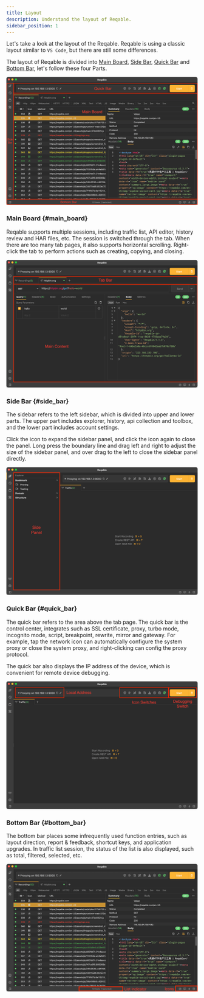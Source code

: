 ```yaml
---
title: Layout
description: Understand the layout of Reqable.
sidebar_position: 1
---
```


Let's take a look at the layout of the Reqable. Reqable is using a classic layout similar to `VS Code`, but there are still some differences.

The layout of Reqable is divided into [Main Board](#main_board), [Side Bar](#side_bar), [Quick Bar](#quick_bar) and [Bottom Bar](#bottom_bar), let's follow these four Parts.

![](arts/layout_01.png)

### Main Board {#main_board}

Reqable supports multiple sessions, including traffic list, API editor, history review and HAR files, etc. The session is switched through the tab. When there are too many tab pages, it also supports horizontal scrolling. Right-click the tab to perform actions such as creating, copying, and closing.

![](arts/layout_02.png)

### Side Bar {#side_bar}

The sidebar refers to the left sidebar, which is divided into upper and lower parts. The upper part includes explorer, history, api collection and toolbox, and the lower part includes account settings.

Click the icon to expand the sidebar panel, and click the icon again to close the panel. Long press the boundary line and drag left and right to adjust the size of the sidebar panel, and over drag to the left to close the sidebar panel directly.

![](arts/layout_03.png)

### Quick Bar {#quick_bar}

The quick bar refers to the area above the tab page. The quick bar is the control center, integrates such as SSL certificate, proxy, turbo mode, incognito mode, script, breakpoint, rewrite, mirror and gateway. For example, tap the network icon can automatically configure the system proxy or close the system proxy, and right-clicking can config the proxy protocol.

The quick bar also displays the IP address of the device, which is convenient for remote device debugging.

![](arts/layout_04.png)

### Bottom Bar {#bottom_bar}

The bottom bar places some infrequently used function entries, such as layout direction, report & feedback, shortcut keys, and application upgrades. In traffic list session, the status of the list is also displayed, such as total, filtered, selected, etc.

![](arts/layout_05.png)


